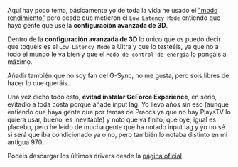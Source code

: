 Aquí hay poco tema, básicamente yo de toda la vida he usado el ["modo rendimiento"](https://i.gyazo.com/e23a8f037c5c1cd463eb30a218f7a788.png) pero desde que metieron el `Low Latency Mode` entiendo que haya gente que use la **configuración avanzada de 3D**.

Dentro de la **configuración avanzada de 3D** lo único que os puedo decir que toquéis es el `Low Latency Mode` a Ultra y que lo testeéis, ya que no a todo el mundo le va bien y que el `Modo de control de energía` lo pongáis al máximo.

Añadir también que no soy fan del G-Sync, no me gusta, pero sois libres de hacer lo que queráis.

Una vez dicho todo esto, **evitad instalar GeForce Experience**, en serio, evitadlo a toda costa porque añade input lag. Yo llevo años sin eso (aunque entiendo que haya gente que por temas de Praccs ya que no hay PlaysTV lo quiera usar, bueno, es inevitable) y noto que va finito, que oye, igual es placebo, pero he leído de mucha gente que ha notado input lag y yo no sé si será que iba condicionado ya o no, pero también lo notaba distinto en mi antigua 970.

Podéis descargar los últimos drivers desde la [página oficial](https://www.nvidia.com/Download/index.aspx)
